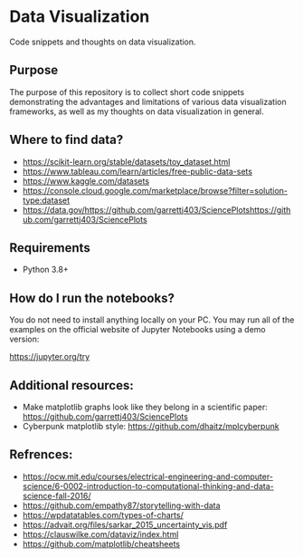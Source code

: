 # Data Visualization
Code snippets and thoughts on data visualization.

## Purpose

The purpose of this repository is to collect short code snippets demonstrating the advantages and limitations of various data visualization frameworks, as well as my thoughts on data visualization in general. 

## Where to find data?

* https://scikit-learn.org/stable/datasets/toy_dataset.html
* https://www.tableau.com/learn/articles/free-public-data-sets
* https://www.kaggle.com/datasets
* https://console.cloud.google.com/marketplace/browse?filter=solution-type:dataset
* https://data.gov/https://github.com/garrettj403/SciencePlotshttps://github.com/garrettj403/SciencePlots

## Requirements

* Python 3.8+

## How do I run the notebooks?

You do not need to install anything locally on your PC. You may run all of the examples on the official website of Jupyter Notebooks using a demo version: 

https://jupyter.org/try

## Additional resources:

* Make matplotlib graphs look like they belong in a scientific paper: https://github.com/garrettj403/SciencePlots
* Cyberpunk matplotlib style: https://github.com/dhaitz/mplcyberpunk

## Refrences:

* https://ocw.mit.edu/courses/electrical-engineering-and-computer-science/6-0002-introduction-to-computational-thinking-and-data-science-fall-2016/
* https://github.com/empathy87/storytelling-with-data
* https://wpdatatables.com/types-of-charts/
* https://advait.org/files/sarkar_2015_uncertainty_vis.pdf
* https://clauswilke.com/dataviz/index.html
* https://github.com/matplotlib/cheatsheets
